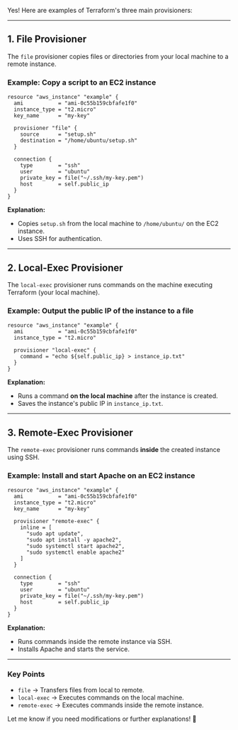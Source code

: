 Yes! Here are examples of Terraform's three main provisioners:  

---

## **1. File Provisioner**  
The `file` provisioner copies files or directories from your local machine to a remote instance.  

### **Example: Copy a script to an EC2 instance**  
```hcl
resource "aws_instance" "example" {
  ami           = "ami-0c55b159cbfafe1f0"
  instance_type = "t2.micro"
  key_name      = "my-key"

  provisioner "file" {
    source      = "setup.sh"
    destination = "/home/ubuntu/setup.sh"
  }

  connection {
    type        = "ssh"
    user        = "ubuntu"
    private_key = file("~/.ssh/my-key.pem")
    host        = self.public_ip
  }
}
```
**Explanation:**  
- Copies `setup.sh` from the local machine to `/home/ubuntu/` on the EC2 instance.  
- Uses SSH for authentication.  

---

## **2. Local-Exec Provisioner**  
The `local-exec` provisioner runs commands on the machine executing Terraform (your local machine).  

### **Example: Output the public IP of the instance to a file**  
```hcl
resource "aws_instance" "example" {
  ami           = "ami-0c55b159cbfafe1f0"
  instance_type = "t2.micro"

  provisioner "local-exec" {
    command = "echo ${self.public_ip} > instance_ip.txt"
  }
}
```
**Explanation:**  
- Runs a command **on the local machine** after the instance is created.  
- Saves the instance's public IP in `instance_ip.txt`.  

---

## **3. Remote-Exec Provisioner**  
The `remote-exec` provisioner runs commands **inside** the created instance using SSH.  

### **Example: Install and start Apache on an EC2 instance**  
```hcl
resource "aws_instance" "example" {
  ami           = "ami-0c55b159cbfafe1f0"
  instance_type = "t2.micro"
  key_name      = "my-key"

  provisioner "remote-exec" {
    inline = [
      "sudo apt update",
      "sudo apt install -y apache2",
      "sudo systemctl start apache2",
      "sudo systemctl enable apache2"
    ]
  }

  connection {
    type        = "ssh"
    user        = "ubuntu"
    private_key = file("~/.ssh/my-key.pem")
    host        = self.public_ip
  }
}
```
**Explanation:**  
- Runs commands inside the remote instance via SSH.  
- Installs Apache and starts the service.  

---

### **Key Points**
- `file` → Transfers files from local to remote.  
- `local-exec` → Executes commands on the local machine.  
- `remote-exec` → Executes commands inside the remote instance.  

Let me know if you need modifications or further explanations! 🚀
